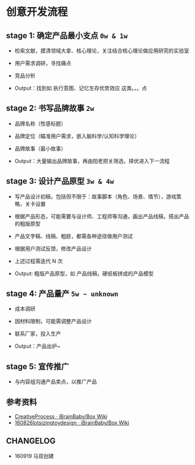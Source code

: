# 创意开发流程 

## stage 1: 确定产品最小支点 `0w & 1w`
 
- 检索文献，摸清领域大拿、核心理论，关注结合核心理论做应用研究的实验室
- 用户需求调研，寻找痛点 
- 竞品分析
 
- Output：找到如 执行意图、记忆生存优势效应 这类。。。点

## stage 2: 书写品牌故事 `2w`  

- 品牌名称（性感标题）
- 品牌定位（瞄准用户需求，嵌入脑科学/认知科学理论）
- 品牌故事（最小故事）

- Output：大量输出品牌故事，再由阳老把关筛选，择优进入下一流程

## stage 3: 设计产品原型 `3w & 4w`

- 写产品设计初稿，包括但不限于：故事脚本（角色、场景、情节），游戏策略，关卡设置
- 根据产品形态，可能需要与设计师、工程师等沟通，画出产品线稿，搭出产品的粗版原型  
- 产品文字稿、线稿、粗胚，都需各种途径做用户测试
- 根据用户测试反馈，修改产品设计 
- 上述过程需迭代 N 次

- Output: 粗版产品原型，如 产品线稿，硬纸板拼成的产品模型

## stage 4: 产品量产 `5w ~ unknown`  

- 成本调研  
- 因材料限制，可能需调整产品设计  
- 联系厂家，投入生产

- Output：产品出炉~

## stage 5: 宣传推广  

- 与内容组沟通产品卖点，以推广产品

## 参考资料  

- [CreativeProcess · iBrainBaby/Box Wiki](https://github.com/iBrainBaby/Box/wiki/CreativeProcess)
- [160826lotsizingtoydesign · iBrainBaby/Box Wiki](https://github.com/iBrainBaby/Box/wiki/160826lotsizingtoydesign)

## CHANGELOG  

- 160919 马双创建